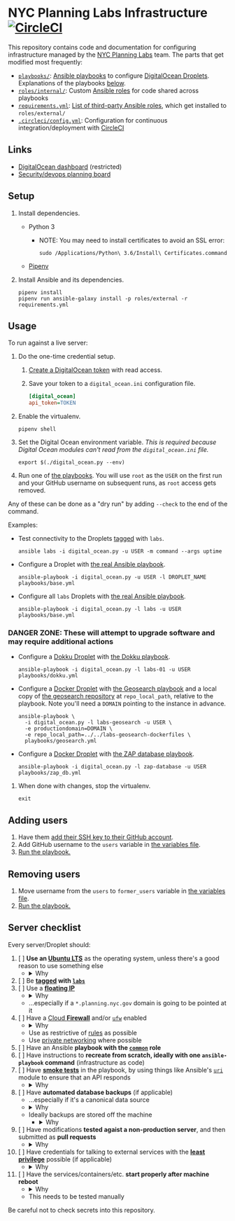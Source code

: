 # NYC Planning Labs Infrastructure [![CircleCI](https://circleci.com/gh/NYCPlanning/labs-infrastructure.svg?style=svg&circle-token=b893927d9ce5a4f3b386408a83cc52ba5aa02ef4)](https://circleci.com/gh/NYCPlanning/labs-infrastructure)

This repository contains code and documentation for configuring infrastructure managed by the [NYC Planning Labs](https://planninglabs.nyc/) team. The parts that get modified most frequently:

* [`playbooks/`](playbooks): [Ansible playbooks](https://docs.ansible.com/ansible/latest/user_guide/playbooks_intro.html) to configure [DigitalOcean Droplets](https://www.digitalocean.com/products/droplets/). Explanations of the playbooks [below](#usage).
* [`roles/internal/`](roles/internal): Custom [Ansible roles](https://docs.ansible.com/ansible/latest/user_guide/playbooks_reuse_roles.html) for code shared across playbooks
* [`requirements.yml`](requirements.yml): [List of third-party Ansible roles](https://docs.ansible.com/ansible/latest/reference_appendices/galaxy.html#installing-multiple-roles-from-a-file), which get installed to `roles/external/`
* [`.circleci/config.yml`](.circleci/config.yml): Configuration for continuous integration/deployment with [CircleCI](https://circleci.com/)

## Links

* [DigitalOcean dashboard](https://cloud.digitalocean.com/dashboard?i=266877) (restricted)
* [Security/devops planning board](https://trello.com/b/35BrYfqh/planning-labs)

## Setup

1. Install dependencies.
    * Python 3
        * NOTE: You may need to install certificates to avoid an SSL error:

            ```shell
            sudo /Applications/Python\ 3.6/Install\ Certificates.command
            ```

    * [Pipenv](https://docs.pipenv.org)
1. Install Ansible and its dependencies.

    ```shell
    pipenv install
    pipenv run ansible-galaxy install -p roles/external -r requirements.yml
    ```

## Usage

To run against a live server:

1. Do the one-time credential setup.
    1. [Create a DigitalOcean token](https://www.digitalocean.com/docs/api/create-personal-access-token/) with read access.
    1. Save your token to a `digital_ocean.ini` configuration file.

        ```ini
        [digital_ocean]
        api_token=TOKEN
        ```

1. Enable the virtualenv.

    ```shell
    pipenv shell
    ```

1. Set the Digital Ocean environment variable. _This is required because Digital Ocean modules can't read from the `digital_ocean.ini` file._

    ```shell
    export $(./digital_ocean.py --env)
    ```

1. Run one of [the playbooks](playbooks). You will use `root` as the `USER` on the first run and your GitHub username on subsequent runs, as `root` access gets removed.

Any of these can be done as a "dry run" by adding `--check` to the end of the command.

Examples:

 * Test connectivity to the Droplets [tagged](https://www.digitalocean.com/docs/droplets/how-to/tag/) with `labs`.

     ```shell
     ansible labs -i digital_ocean.py -u USER -m command --args uptime
     ```

 * Configure a Droplet with [the real Ansible playbook](playbooks/base.yml).

     ```shell
     ansible-playbook -i digital_ocean.py -u USER -l DROPLET_NAME playbooks/base.yml
     ```

 * Configure all `labs` Droplets with [the real Ansible playbook](playbooks/base.yml).

     ```shell
     ansible-playbook -i digital_ocean.py -l labs -u USER playbooks/base.yml
     ```

 ### DANGER ZONE: These will attempt to upgrade software and may require additional actions

 * Configure a [Dokku Droplet](http://dokku.viewdocs.io/dokku/getting-started/install/digitalocean/) with [the Dokku playbook](playbooks/dokku.yml).

     ```shell
     ansible-playbook -i digital_ocean.py -l labs-01 -u USER playbooks/dokku.yml
     ```

 * Configure a [Docker Droplet](https://www.digitalocean.com/products/one-click-apps/docker/) with [the Geosearch playbook](playbooks/geosearch.yml) and a local copy of [the geosearch repository](https://github.com/NYCPlanning/labs-geosearch-dockerfiles) at `repo_local_path`, relative to the playbook. Note you'll need a `DOMAIN` pointing to the instance in advance.

     ```shell
     ansible-playbook \
       -i digital_ocean.py -l labs-geosearch -u USER \
       -e productiondomain=DOMAIN \
       -e repo_local_path=../../labs-geosearch-dockerfiles \
       playbooks/geosearch.yml
     ```

 * Configure a [Docker Droplet](https://www.digitalocean.com/products/one-click-apps/docker/) with [the ZAP database playbook](playbooks/zap_db.yml).

     ```shell
     ansible-playbook -i digital_ocean.py -l zap-database -u USER playbooks/zap_db.yml
     ```

1. When done with changes, stop the virtualenv.

    ```shell
    exit
    ```

## Adding users

1. Have them [add their SSH key to their GitHub account](https://help.github.com/articles/adding-a-new-ssh-key-to-your-github-account/).
1. Add GitHub username to the `users` variable in [the variables file](roles/internal/common/defaults/main.yml).
1. [Run the playbook.](#production)

## Removing users

1. Move username from the `users` to `former_users` variable in [the variables file](roles/internal/common/defaults/main.yml).
1. [Run the playbook.](#production)

## Server checklist

Every server/Droplet should:

1. [ ] **Use an [Ubuntu LTS](https://wiki.ubuntu.com/LTS)** as the operating system, unless there's a good reason to use something else
    * <details><summary>Why</summary> Consistency</details>
1. [ ] Be **[tagged](https://www.digitalocean.com/docs/droplets/how-to/tag/) with [`labs`](https://cloud.digitalocean.com/tags/labs?i=266877)**
1. [ ] Use a **[floating IP](https://www.digitalocean.com/docs/networking/floating-ips/)**
    * <details><summary>Why</summary> So that the server can be replaced without modifying DNS, if need be</details>
    * ...especially if a `*.planning.nyc.gov` domain is going to be pointed at it
1. [ ] Have a [Cloud **Firewall**](https://www.digitalocean.com/docs/networking/firewalls/) and/or [`ufw`](https://help.ubuntu.com/community/UFW) enabled
    * <details><summary>Why</summary> To avoid unwanted traffic</details>
    * Use as restrictive of [rules](https://www.digitalocean.com/docs/networking/firewalls/how-to/configure-rules/) as possible
    * Use [private networking](https://www.digitalocean.com/docs/networking/private-networking/) where possible
1. [ ] Have an Ansible **playbook with the [`common`](roles/internal/common) role**
1. [ ] Have instructions to **recreate from scratch, ideally with one `ansible-playbook` command** (infrastructure as code)
1. [ ] Have **[smoke tests](http://softwaretestingfundamentals.com/smoke-testing/)** in the playbook, by using things like Ansible's [`uri`](https://docs.ansible.com/ansible/latest/modules/uri_module.html) module to ensure that an API responds
    * <details><summary>Why</summary> So Ansible can let you know right away if the deployment failed</details>
1. [ ] Have **automated database backups** (if applicable)
    * ...especially if it's a canonical data source
    * <details><summary>Why</summary> So that the data can be restored if worse comes to worse</details>
    * Ideally backups are stored off the machine
        * <details><summary>Why</summary> In case the server goes :pow: :bomb:</details>
1. [ ] Have modifications **tested agaist a non-production server**, and then submitted as **pull requests**
    * <details><summary>Why</summary> Lower stakes</details>
1. [ ] Have credentials for talking to external services with the **[least privilege](https://en.wikipedia.org/wiki/Principle_of_least_privilege)** possible (if applicable)
    * <details><summary>Why</summary> In case the credentials get leaked or the server gets compromised, limit the potential damage</details>
1. [ ] Have the services/containers/etc. **start properly after machine reboot**
    * <details><summary>Why</summary> Services/machines need to be rebooted occassionally for things like upgrades, and this will make the recovery afterwards as smooth as possible</details>
    * This needs to be tested manually

Be careful not to check secrets into this repository.
